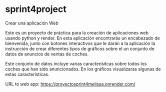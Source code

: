 # sprint4project
Crear una aplicación Web

Este es un proyecto de práctica para la creación de aplicaciones web usando python y render. En esta aplicación encontrarás un encabezado de bienvenida, junto con botones interactivos que le darán a la aplicación la instrucción de crear diferentes tipos de gráficos sobre el un conjunto de datos de anuncios de ventas de coches. 

Este conjunto de datos incluye varias caracterísitcas sobre todos los coches que han sido anuncionados. En los gráficos visualizaras algunas de estas características.

URL to web app: https://proyectosprint4melissa.onrender.com/

